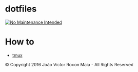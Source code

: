 # dotfiles

[![No Maintenance Intended](http://unmaintained.tech/badge.svg)](http://unmaintained.tech/)

# How to

- [tmux](/tmux.md)

© Copyright 2016 João Víctor Rocon Maia - All Rights Reserved
